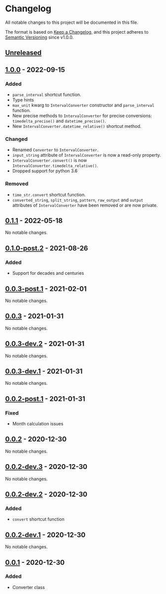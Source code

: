 # Changelog

All notable changes to this project will be documented in this file.

The format is based on [Keep a Changelog](https://keepachangelog.com/en/1.0.0/), and
this project adheres to [Semantic Versioning](https://semver.org/spec/v2.0.0.html) since
v1.0.0.

## [Unreleased]

## [1.0.0] - 2022-09-15

### Added

- `parse_interval` shortcut function.
- Type hints
- `max_unit` kwarg to `IntervalConverter` constructor and `parse_interval` function.
- New precise methods to `IntervalConverter` for precise conversions:
  `timedelta_precise()` and `datetime_precise()`.
- New `IntervalConverter.datetime_relative()` shortcut method.

### Changed

- Renamed `Converter` to `IntervalConverter`.
- `input_string` attribute of `IntervalConverter` is now a read-only property.
- `IntervalConverter.convert()` is now `IntervalConverter.timedelta_relative()`.
- Dropped support for python 3.6

### Removed

- `time_str.convert` shortcut function.
- `converted_string`, `split_string`, `pattern`, `raw_output` and `output` attributes of
  `IntervalConverter` have been removed or are now private.

## [0.1.1] - 2022-05-18

No notable changes.

## [0.1.0-post.2] - 2021-08-26

### Added

- Support for decades and centuries

## [0.0.3-post.1] - 2021-02-01

No notable changes.

## [0.0.3] - 2021-01-31

No notable changes.

## [0.0.3-dev.2] - 2021-01-31

No notable changes.

## [0.0.3-dev.1] - 2021-01-31

No notable changes.

## [0.0.2-post.1] - 2021-01-31

### Fixed

- Month calculation issues

## [0.0.2] - 2020-12-30

No notable changes.

## [0.0.2-dev.3] - 2020-12-30

No notable changes.

## [0.0.2-dev.2] - 2020-12-30

### Added

- `convert` shortcut function

## [0.0.2-dev.1] - 2020-12-30

No notable changes.

## [0.0.1] - 2020-12-30

### Added

- Converter class

[unreleased]: https://github.com/BobDotCom/time_str/compare/v1.0.0...HEAD
[1.0.0]: https://github.com/BobDotCom/time_str/compare/v0.1.1...v1.0.0
[0.1.1]: https://github.com/BobDotCom/time_str/compare/v0.1.0-post.2...v0.1.1
[0.1.0-post.2]:
  https://github.com/BobDotCom/time_str/compare/v0.0.3-post.1...v0.1.0-post.2
[0.0.3-post.1]: https://github.com/BobDotCom/time_str/compare/v0.0.3...v0.0.3-post.1
[0.0.3]: https://github.com/BobDotCom/time_str/compare/v0.0.3-dev.2...v0.0.3
[0.0.3-dev.2]: https://github.com/BobDotCom/time_str/compare/v0.0.3-dev.1...v0.0.3-dev.2
[0.0.3-dev.1]:
  https://github.com/BobDotCom/time_str/compare/v0.0.2-post.1...v0.0.3-dev.1
[0.0.2-post.1]: https://github.com/BobDotCom/time_str/compare/v0.0.2...v0.0.2-post.1
[0.0.2]: https://github.com/BobDotCom/time_str/compare/v0.0.2-dev.3...v0.0.2
[0.0.2-dev.3]: https://github.com/BobDotCom/time_str/compare/v0.0.2-dev.2...v0.0.2-dev.3
[0.0.2-dev.2]: https://github.com/BobDotCom/time_str/compare/v0.0.2-dev.1...v0.0.2-dev.2
[0.0.2-dev.1]: https://github.com/BobDotCom/time_str/compare/v0.0.1...v0.0.2-dev.1
[0.0.1]: https://github.com/BobDotCom/time_str/commits/v0.0.1
